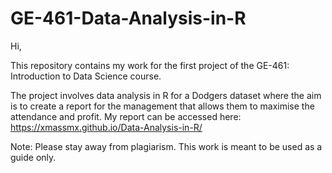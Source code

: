 # GE-461-Data-Analysis-in-R
Hi, 

This repository contains my work for the first project of the GE-461: Introduction to Data Science course. 

The project involves data analysis in R for a Dodgers dataset where the aim is to create a report for the management that allows them to maximise the attendance and profit. 
My report can be accessed here: https://xmassmx.github.io/Data-Analysis-in-R/

Note: Please stay away from plagiarism. This work is meant to be used as a guide only.
